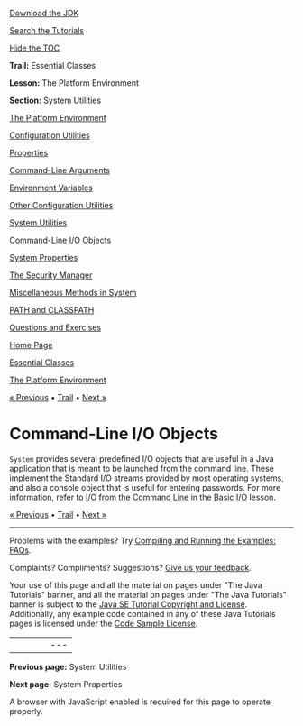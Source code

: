 [Download
the JDK](http://java.sun.com/javase/6/download.jsp)
  
[Search the
Tutorials](../../search.html)
  
[Hide the TOC](javascript:toggleLeft())

**Trail:** Essential Classes
  
**Lesson:** The Platform Environment
  
**Section:** System Utilities

[The Platform Environment](index.html)

[Configuration Utilities](config.html)

[Properties](properties.html)

[Command-Line Arguments](cmdLineArgs.html)

[Environment Variables](env.html)

[Other Configuration Utilities](other.html)

[System Utilities](system.html)

Command-Line I/O Objects

[System Properties](sysprop.html)

[The Security Manager](security.html)

[Miscellaneous Methods in System](sysmisc.html)

[PATH and CLASSPATH](paths.html)

[Questions and Exercises](QandE/questions.html)

[Home Page](../../index.html)
>
[Essential Classes](../index.html)
>
[The Platform Environment](index.html)

[« Previous](system.html) • [Trail](../TOC.html) • [Next »](sysprop.html)

# Command-Line I/O Objects

`System` provides several predefined I/O objects that are
useful in a Java application that is meant to be launched from the
command line. These implement the Standard I/O streams provided by
most operating systems, and also a console object that is useful for
entering passwords. For more information, refer to
[I/O from the Command Line](../../essential/io/cl.html)
in the
[Basic I/O](../../essential/io/index.html)
lesson.

[« Previous](system.html)
•
[Trail](../TOC.html)
•
[Next »](sysprop.html)

---

Problems with the examples? Try [Compiling and Running
the Examples: FAQs](../../information/run-examples.html).
  
Complaints? Compliments? Suggestions? [Give
us your feedback](http://download.oracle.com/javase/feedback.html).

Your use of this page and all the material on pages under "The Java Tutorials" banner,
and all the material on pages under "The Java Tutorials" banner is subject to the [Java SE Tutorial Copyright
and License](../../information/license.html).
Additionally, any example code contained in any of these Java
Tutorials pages is licensed under the
[Code
Sample License](http://developers.sun.com/license/berkeley_license.html).

|  |  |  |  |  |
| --- | --- | --- | --- | --- |
| |  |  | | --- | --- | | duke image | Oracle logo | | [About Oracle](http://www.oracle.com/us/corporate/index.html) | [Oracle Technology Network](http://www.oracle.com/technology/index.html) | [Terms of Service](https://www.samplecode.oracle.com/servlets/CompulsoryClickThrough?type=TermsOfService) | Copyright © 1995, 2011 Oracle and/or its affiliates. All rights reserved. |

**Previous page:** System Utilities
  
**Next page:** System Properties




A browser with JavaScript enabled is required for this page to operate properly.